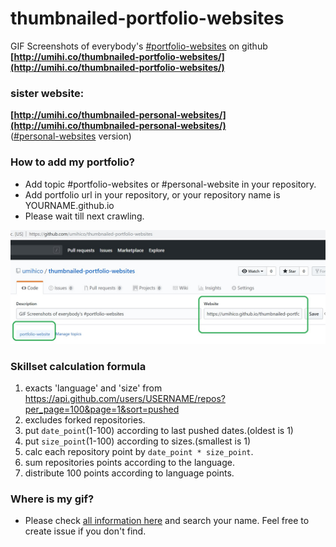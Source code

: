 # thumbnailed-portfolio-websites
GIF Screenshots of everybody's [#portfolio-websites](https://github.com/topics/portfolio-website) on github  
**[http://umihi.co/thumbnailed-portfolio-websites/](http://umihi.co/thumbnailed-portfolio-websites/)**  

### sister website:
**[http://umihi.co/thumbnailed-personal-websites/](http://umihi.co/thumbnailed-personal-websites/)**  
([#personal-websites](https://github.com/topics/personal-website) version)  

### How to add my portfolio?
+ Add topic #portfolio-websites or #personal-website in your repository.
+ Add portfolio url in your repository, or your repository name is YOURNAME.github.io
+ Please wait till next crawling.

![readme_img](/readme_img.jpg)

### Skillset calculation formula
1. exacts 'language' and 'size' from https://api.github.com/users/USERNAME/repos?per_page=100&page=1&sort=pushed
2. excludes forked repositories.
3. put `date_point`(1-100) according to last pushed dates.(oldest is 1)
4. put `size_point`(1-100) according to sizes.(smallest is 1)
5. calc each repository point by `date_point * size_point`.
6. sum repositories points according to the language.
3. distribute 100 points according to language points.


### Where is my gif?
+ Please check [all information here](https://umihico.github.io/thumbnailed-portfolio-websites/database.html) and search your name. Feel free to create issue if you don't find.
